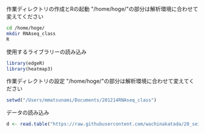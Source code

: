 作業ディレクトリの作成とRの起動
"/home/hoge/"の部分は解析環境に合わせて変えてください

```sh
cd /home/hoge/
mkdir RNAseq_class
R
```

使用するライブラリーの読み込み

```R
library(edgeR)
library(heatmap3)
```

作業ディレクトリの設定
"/home/hoge/"の部分は解析環境に合わせて変えてください

```R
setwd("/Users/mmatsunami/Documents/201214RNAseq_class")
```

データの読み込み

```R
d <- read.table("https://raw.githubusercontent.com/wachinakatada/20_seimeijoho/main/02_Matsunami/SimData.txt",sep="\t",header=T,row.names=1)
```
